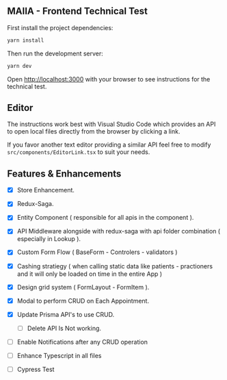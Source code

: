 ## MAIIA - Frontend Technical Test

First install the project dependencies:

```bash
yarn install
```

Then run the development server:

```bash
yarn dev
```

Open [http://localhost:3000](http://localhost:3000) with your browser to see instructions for the technical test.

## Editor

The instructions work best with Visual Studio Code which provides an API to open local files directly from the browser by clicking a link.

If you favor another text editor providing a similar API feel free to modify `src/components/EditorLink.tsx` to suit your needs.

## Features & Enhancements
- [x] Store Enhancement.
- [x] Redux-Saga.
- [x] Entity Component ( responsible for all apis in the component ).
- [x] API Middleware alongside with redux-saga with api folder combination ( especially in Lookup ).
- [x] Custom Form Flow ( BaseForm - Controlers - validators )
- [x] Cashing stratiegy ( when calling static data like patients - practioners and it will only be loaded on time in the entire App )
- [x] Design grid system ( FormLayout - FormItem ).
- [x] Modal to perform CRUD on Each Appointment.
- [x] Update Prisma API's to use CRUD.
  - [ ] Delete API Is Not working.
- [ ] Enable Notifications after any CRUD operation
- [ ] Enhance Typescript in all files
- [ ] Cypress Test

